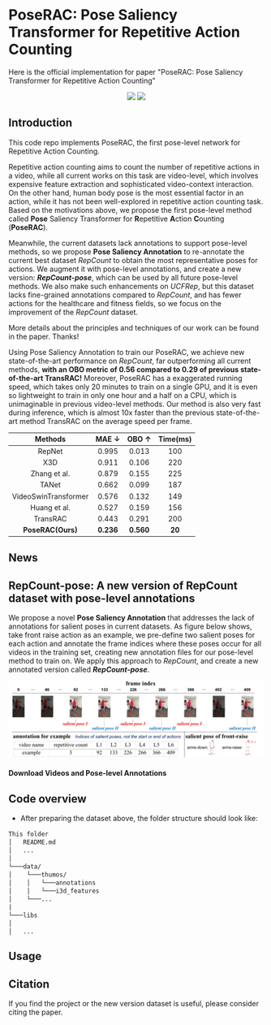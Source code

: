 # PoseRAC: Pose Saliency Transformer for Repetitive Action Counting
Here is the official implementation for paper "PoseRAC: Pose Saliency Transformer for Repetitive Action Counting"

<p align="center">
  <img src="images/JumpJack_demo.gif", width=380></a>
  <img src="images/Squat_demo.gif", width=380></a>
</p>

## Introduction
This code repo implements PoseRAC, the first pose-level network for Repetitive Action Counting. 

Repetitive action counting aims to count the number of repetitive actions in a video, while all current works on this task are video-level, which involves expensive feature extraction and sophisticated video-context interaction. On the other hand, human body pose is the most essential factor in an action, while it has not been well-explored in repetitive action counting task. Based on the motivations above, we propose the first pose-level method called **Pose** Saliency Transformer for **R**epetitive **A**ction **C**ounting (**PoseRAC**).

Meanwhile, the current datasets lack annotations to support pose-level methods, so we propose **Pose Saliency Annotation** to re-annotate the current best dataset *RepCount* to obtain the most representative poses for actions. We augment it with pose-level annotations, and create a new version: ***RepCount-pose***, which can be used by all future pose-level methods. We also make such enhancements on *UCFRep*, but this dataset lacks fine-grained annotations compared to *RepCount*, and has fewer actions for the healthcare and fitness fields, so we focus on the improvement of the *RepCount* dataset.

More details about the principles and techniques of our work can be found in the paper. Thanks!

Using Pose Saliency Annotation to train our PoseRAC, we achieve new state-of-the-art performance on *RepCount*, far outperforming all current methods, **with an OBO metric of 0.56 compared to 0.29 of previous state-of-the-art TransRAC!** Moreover, PoseRAC has a exaggerated running speed, which takes only 20 minutes to train on a single GPU, and it is even so lightweight to train in only one hour and a half on a CPU, which is unimaginable in previous video-level methods. Our method is also very fast during inference, which is almost 10x faster than the previous state-of-the-art method TransRAC on the average speed per frame.


|        Methods       |  MAE $\downarrow$  |  OBO $\uparrow$ | Time(ms) |
|:--------------------:|:-----:|:-----:|:--------:|
|        RepNet        | 0.995 | 0.013 |    100   |
|          X3D         | 0.911 | 0.106 |    220   |
|     Zhang et al.     | 0.879 | 0.155 |    225   |
|         TANet        | 0.662 | 0.099 |    187   |
| VideoSwinTransformer | 0.576 | 0.132 |    149   |
|     Huang et al.     | 0.527 | 0.159 |    156   |
|       TransRAC       | 0.443 | 0.291 |    200   |
|     **PoseRAC(Ours)**    | **0.236** | **0.560** |    **20**    |


## News

## RepCount-pose: A new version of RepCount dataset with pose-level annotations
We propose a novel **Pose Saliency Annotation** that addresses the lack of annotations for salient poses in current datasets. As figure below shows, take front raise action as an example, we pre-define two salient poses for each action and annotate the frame indices where these poses occur for all videos in the training set, creating new annotation files for our pose-level method to train on. We apply this approach to *RepCount*, and create a new annotated version called ***RepCount-pose***.

<p align="center">
  <img src="images/PSA.jpg", width=900></a>
</p>

#### Download Videos and Pose-level Annotations

## Code overview
* After preparing the dataset above, the folder structure should look like:
```
This folder
│   README.md
│   ...  
│
└───data/
│    └───thumos/
│    │	 └───annotations
│    │	 └───i3d_features   
│    └───...
|
└───libs
│
│   ...
```

## Usage

## Citation
If you find the project or the new version dataset is useful, please consider citing the paper.
